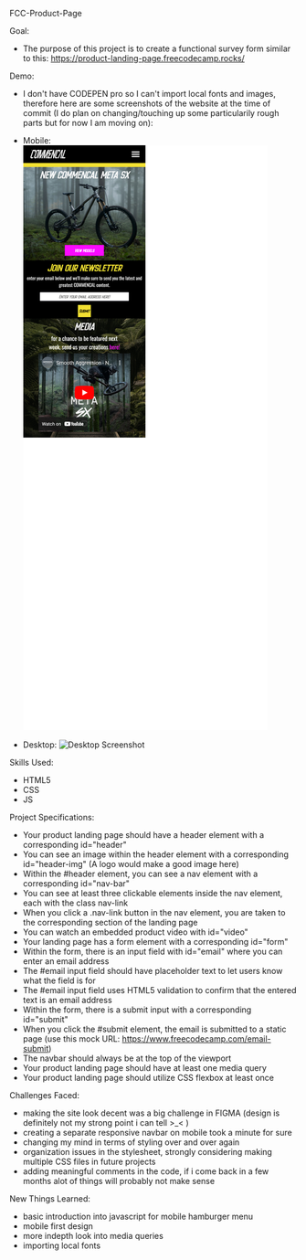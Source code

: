 FCC-Product-Page

Goal:

  *  The purpose of this project is to create a functional survey form similar to this: https://product-landing-page.freecodecamp.rocks/

Demo:

  *  I don't have CODEPEN pro so I can't import local fonts and images, therefore here are some screenshots of the website at the time of commit (I do plan on changing/touching up some particularily rough parts but for now I am moving on): 

  * Mobile:
    ![Mobile Screenshot](/images/FCC-Product-Page-Mobile-SS.png)

  * Desktop:
    ![Desktop Screenshot](/images/FCC-Product-Page-Desktop-SS.png)
  

Skills Used:

  *  HTML5
  *  CSS
  *  JS 

Project Specifications:

 *   Your product landing page should have a header element with a corresponding id="header"
 *   You can see an image within the header element with a corresponding id="header-img" (A logo would make a good image here)
 *   Within the #header element, you can see a nav element with a corresponding id="nav-bar"
 *   You can see at least three clickable elements inside the nav element, each with the class nav-link
 *   When you click a .nav-link button in the nav element, you are taken to the corresponding section of the landing page
 *   You can watch an embedded product video with id="video"
 *   Your landing page has a form element with a corresponding id="form"
 *   Within the form, there is an input field with id="email" where you can enter an email address
 *   The #email input field should have placeholder text to let users know what the field is for
 *   The #email input field uses HTML5 validation to confirm that the entered text is an email address
 *   Within the form, there is a submit input with a corresponding id="submit"
 *   When you click the #submit element, the email is submitted to a static page (use this mock URL: https://www.freecodecamp.com/email-submit)
 *   The navbar should always be at the top of the viewport
 *   Your product landing page should have at least one media query
 *   Your product landing page should utilize CSS flexbox at least once

Challenges Faced:

 *   making the site look decent was a big challenge in FIGMA (design is definitely not my strong point i can tell >_< )
 *   creating a separate responsive navbar on mobile took a minute for sure
 *   changing my mind in terms of styling over and over again
 *   organization issues in the stylesheet, strongly considering making multiple CSS files in future projects
 *   adding meaningful comments in the code, if i come back in a few months alot of things will probably not make sense

New Things Learned:

*    basic introduction into javascript for mobile hamburger menu
*    mobile first design
*    more indepth look into media queries
*    importing local fonts